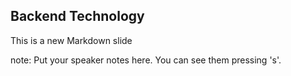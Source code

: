 ##  Backend Technology

This is a new Markdown slide

note:
    Put your speaker notes here.
    You can see them pressing 's'.
